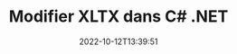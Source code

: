 ---
############################# Static ############################
layout: "auto-gen-editor"
date: 2022-10-12T13:39:51
draft: false
otherformats: doc docx docm dotx xls xlsx xlsm ppt pptx pptm mobi epub html mhtml txt xml csv pdf xps msg

############################# Head ############################
head_title: "Éditeur XLTX : modifiez XLTX dans C# .NET"
head_description: "Comment modifier XLTX dans C# .NET en utilisant quelques lignes de code ? Utilisez les API de traitement de documents GroupDocs pour modifier, mettre à jour et enregistrer plus de 30 formats de fichiers."

############################# Header ############################
title: "Modifier XLTX dans C# .NET"
description: "Édition XLTX efficace et robuste à l'aide de GroupDocs.Editor côté serveur pour les API C# .NET, sans l'utilisation de logiciels tels que Microsoft ou Open Office."
bg_image: "https://cms.admin.containerize.com/templates/aspose/App_Themes/V3/images/bg/header1.png"
bg_overlay: false
button:
    enable: true
    icon: "fas fa-arrow-down"
    label: "Télécharger la version d'essai gratuite"
    link: "https://downloads.groupdocs.com/editor/net"

############################# SubMenu ############################
submenu:
    enable: true

    left:
        img_alt: "GroupDocs.Editor for .NET"
        image: "https://cms.admin.containerize.com/templates/groupdocs/images/product-logos/90x90-noborder/groupdocs-editor-net.png"
        product: "GroupDocs.Editor"
        platform: ".NET"

    middle:
        button:

            # button loop
            - link: "https://apireference.groupdocs.com/editor/net"
              text: "Référence API"

            # button loop
            - link: "https://github.com/groupdocs-editor"
              text: "Exemples de codes"

            # button loop
            - link: "https://products.groupdocs.app/editor/family"
              text: "Démos en direct"

            # button loop
            - link: "https://purchase.groupdocs.com/pricing/editor/net"
              text: "Tarification"

    right:
        link_download: "https://downloads.groupdocs.com/editor"
        link_learn: "https://docs.groupdocs.com/editor/net"
        link_buy: "https://purchase.groupdocs.com"

############################# About ############################
about:
    enable: true
    title: "À propos de l'API GroupDocs.Editor for .NET"
    content: |
        L'API [GroupDocs.Editor for .NET](/fr/editor/net/) est un bon choix pour éditer des documents et des présentations Microsoft Word, Excel, PowerPoint, Open Office. GroupDocs.Editor est une API autonome qui convient aux systèmes côté serveur et back-end où des performances élevées sont requises. Il ne dépend d'aucun logiciel comme Microsoft ou Open Office.

############################# Steps ############################
steps:
    enable: true
    title_left: "Étapes pour modifier XLTX dans C#"
    content_left: |
        [GroupDocs.Editor for .NET](/fr/editor/net/) offre aux développeurs un moyen simple et direct de modifier les fichiers XLTX à l'aide de quelques lignes de code.
        * Créez une instance de la classe `Editor` avec un chemin de fichier ou un flux obligatoire et une classe facultative `SpreadsheetLoadOptions` et chargez le fichier XLTX
        * Créez et définissez l'instance de classe `SpreadsheetEditOptions` pour le format de fichier XLTX
        * Appelez la méthode `Editor.Edit()` et obtenez le document XLTX au format HTML facilement modifiable avec n'importe quel éditeur WYSIWYG.
        * Appelez la méthode `Editor.Save()` et enregistrez le fichier XLTX modifié à l'aide de la classe `SpreadsheetSaveOptions`

        
    title_right: "Configuration requise"
    content_right: |
        Une édition de document de base avec les API GroupDocs.Editor for .NET peut être effectuée en mettant en œuvre quelques étapes simples. Nos API sont prises en charge sur toutes les principales plates-formes et systèmes d'exploitation. Avant d'exécuter le code ci-dessous, assurez-vous que les prérequis suivants sont installés sur votre système.

        * Systèmes d'exploitation : Microsoft Windows, Linux, MacOS
        * Environnements de développement : Microsoft Visual Studio, Xamarin, MonoDevelop
        * Cadres: .NET Framework, .NET Standard, .NET Core, Mono
        * Obtenez la dernière version de GroupDocs.Editor for .NET téléchargée depuis [NuGet](https://www.nuget.org/packages/groupdocs.editor)
        
    code: |        
        ```csharp
        // Load the XLTX file into Editor with the optional SpreadsheetLoadOptions
        Editor editor = new Editor("source.xltx", delegate { return new SpreadsheetLoadOptions(); });

        // Create and adjust the edit options
        SpreadsheetEditOptions editOptions = new SpreadsheetEditOptions();
        editOptions.WorksheetIndex = 1;//select a tab (worksheet) to edit

        // Open input XLTX document for edit — obtain an intermediate document, that can be edited
        EditableDocument beforeEdit = editor.Edit(editOptions);

        // Grab XLTX document content and associated resources from editable document
        string content = beforeEdit.GetContent();

        // Send the content to WYSIWYG-editor, edit it there, and send edited content back to the server-side
        // This step simulates a such operation
        string updatedContent = content.Replace("Cell Text", "Edited Cell Text");

        // Grab edited content and resources from WYSIWYG-editor and create a new EditableDocument instance from it
        EditableDocument afterEdit = EditableDocument.FromMarkup(updatedContent, null);

        // Create a save options and select a desired output format
        SpreadsheetSaveOptions saveOptions = new SpreadsheetSaveOptions(Formats.SpreadsheetFormats.Xltx);

        // Save edited XLTX document to the file
        editor.Save(afterEdit, "edited.xltx", saveOptions);
        ```
        
############################# Demos ############################
demos:
    enable: true
    title: "XLTX démos en direct de l'éditeur"
    content: |
        Modifiez XLTX dès maintenant en visitant le site Web [GroupDocs.Editor Live Demos](https://products.groupdocs.app/editor/family).
        La démo en direct présente les avantages suivants
        
############################# More Formats ############################
more_formats:
    enable: true
    title: "Autres éditeurs pris en charge"
    content: |
        Vous pouvez également modifier d'autres formats de fichiers. Veuillez consulter la liste complète ci-dessous.


############################# Back to top ###############################
back_to_top:
    enable: true
---
